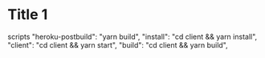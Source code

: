<!-- "heroku-postbuild": "yarn build", -->

# Title 1

scripts
"heroku-postbuild": "yarn build",
"install": "cd client && yarn install",
"client": "cd client && yarn start",
"build": "cd client && yarn build",
